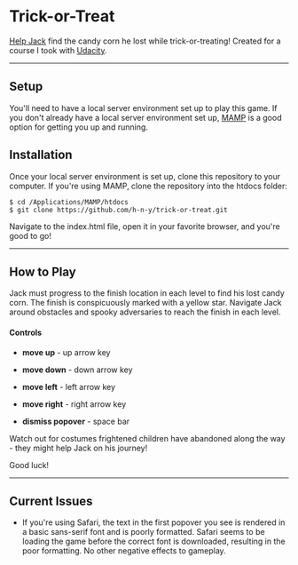 # Trick-or-Treat

[Help Jack](https://h-n-y.github.io/trick-or-treat) find the candy corn he lost while trick-or-treating! Created for a course I took with [Udacity](http://www.udacity.com).
___

## Setup  

You'll need to have a local server environment set up to play this game. If you don't already have a local server environment set up, [MAMP](https://www.mamp.info) is a good option for getting you up and running.

## Installation

Once your local server environment is set up, clone this repository to your computer. If you're using MAMP, clone the repository into the htdocs folder:

```
$ cd /Applications/MAMP/htdocs
$ git clone https://github.com/h-n-y/trick-or-treat.git
```

Navigate to the index.html file, open it in your favorite browser, and you're good to go!

___

## How to Play

Jack must progress to the finish location in each level to find his lost candy corn. The finish is conspicuously marked with a yellow star. Navigate Jack around obstacles and spooky adversaries to reach the finish in each level.


#### Controls
* **move up**     - up arrow key
* **move down**   - down arrow key
* **move left**   - left arrow key
* **move right**  - right arrow key

* **dismiss popover** - space bar

Watch out for costumes frightened children have abandoned along the way - they might help Jack on his journey!

Good luck!

___

## Current Issues

* If you're using Safari, the text in the first popover you see is rendered in a basic sans-serif font and is poorly formatted. Safari seems to be loading the game before the correct font is downloaded, resulting in the poor formatting. No other negative effects to gameplay.

